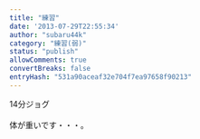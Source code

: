 ```yaml
---
title: "練習"
date: '2013-07-29T22:55:34'
author: "subaru44k"
category: "練習(弱)"
status: "publish"
allowComments: true
convertBreaks: false
entryHash: "531a90aceaf32e704f7ea97658f90213"
---
```

14分ジョグ<br>
<br>
体が重いです・・・。
